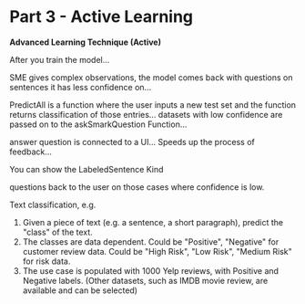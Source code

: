# Part 3 - Active Learning

**Advanced Learning Technique \(Active\)**

After you train the model... 

SME gives complex observations, the model comes back with questions on sentences it has less confidence on... 

PredictAll is a function where the user inputs a new test set and the function returns classification of those entries... datasets with low confidence are passed on to the askSmarkQuestion Function...

answer question is connected to a UI... Speeds up the process of feedback... 



You can show the LabeledSentence Kind





questions back to the user on those cases where confidence is low. 

Text classification, e.g. 

1. Given a piece of text \(e.g. a sentence, a short paragraph\), predict the "class" of the text. 
2. The classes are data dependent. Could be "Positive", "Negative" for customer review data. Could be "High Risk", "Low Risk", "Medium Risk" for risk data. 
3. The use case is populated with 1000 Yelp reviews, with Positive and Negative labels. \(Other datasets, such as IMDB movie review, are available and can be selected\)




